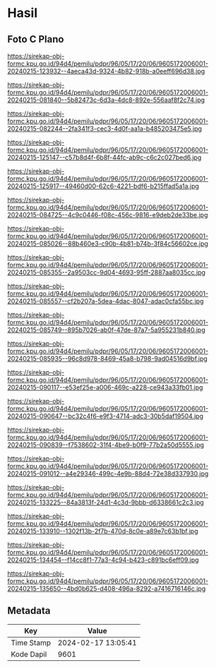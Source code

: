 # Hasil

## Foto C Plano

https://sirekap-obj-formc.kpu.go.id/94d4/pemilu/pdpr/96/05/17/20/06/9605172006001-20240215-123932--4aeca43d-9324-4b82-918b-a0eeff696d38.jpg

https://sirekap-obj-formc.kpu.go.id/94d4/pemilu/pdpr/96/05/17/20/06/9605172006001-20240215-081840--5b82473c-6d3a-4dc8-892e-556aaf8f2c74.jpg

https://sirekap-obj-formc.kpu.go.id/94d4/pemilu/pdpr/96/05/17/20/06/9605172006001-20240215-082244--2fa341f3-cec3-4d0f-aa1a-b485203475e5.jpg

https://sirekap-obj-formc.kpu.go.id/94d4/pemilu/pdpr/96/05/17/20/06/9605172006001-20240215-125147--c57b8d4f-6b8f-44fc-ab9c-c6c2c027bed6.jpg

https://sirekap-obj-formc.kpu.go.id/94d4/pemilu/pdpr/96/05/17/20/06/9605172006001-20240215-125917--49460d00-62c6-4221-bdf6-b215ffad5a1a.jpg

https://sirekap-obj-formc.kpu.go.id/94d4/pemilu/pdpr/96/05/17/20/06/9605172006001-20240215-084725--4c9c0446-f08c-456c-9816-e9deb2de33be.jpg

https://sirekap-obj-formc.kpu.go.id/94d4/pemilu/pdpr/96/05/17/20/06/9605172006001-20240215-085026--88b460e3-c90b-4b81-b74b-3f84c56602ce.jpg

https://sirekap-obj-formc.kpu.go.id/94d4/pemilu/pdpr/96/05/17/20/06/9605172006001-20240215-085355--2a9503cc-9d04-4693-95ff-2887aa8035cc.jpg

https://sirekap-obj-formc.kpu.go.id/94d4/pemilu/pdpr/96/05/17/20/06/9605172006001-20240215-085557--cf2b207a-5dea-4dac-8047-adac0cfa55bc.jpg

https://sirekap-obj-formc.kpu.go.id/94d4/pemilu/pdpr/96/05/17/20/06/9605172006001-20240215-085749--895b7026-ab0f-47de-87a7-5a955231b840.jpg

https://sirekap-obj-formc.kpu.go.id/94d4/pemilu/pdpr/96/05/17/20/06/9605172006001-20240215-085935--96c8d978-8469-45a8-b798-9ad04516d9bf.jpg

https://sirekap-obj-formc.kpu.go.id/94d4/pemilu/pdpr/96/05/17/20/06/9605172006001-20240215-090117--e53ef25e-a006-469c-a228-ce943a33fb01.jpg

https://sirekap-obj-formc.kpu.go.id/94d4/pemilu/pdpr/96/05/17/20/06/9605172006001-20240215-090647--bc32c4f6-e9f3-4714-adc3-30b5daf19504.jpg

https://sirekap-obj-formc.kpu.go.id/94d4/pemilu/pdpr/96/05/17/20/06/9605172006001-20240215-090839--f7538602-31f4-4be9-b0f9-77b2a50d5555.jpg

https://sirekap-obj-formc.kpu.go.id/94d4/pemilu/pdpr/96/05/17/20/06/9605172006001-20240215-091012--a4e29346-499c-4e9b-88d4-72e38d337930.jpg

https://sirekap-obj-formc.kpu.go.id/94d4/pemilu/pdpr/96/05/17/20/06/9605172006001-20240215-133225--84a3813f-24d1-4c3d-9bbb-d6338661c2c3.jpg

https://sirekap-obj-formc.kpu.go.id/94d4/pemilu/pdpr/96/05/17/20/06/9605172006001-20240215-133910--1302f13b-2f7b-470d-8c0e-a89e7c63b1bf.jpg

https://sirekap-obj-formc.kpu.go.id/94d4/pemilu/pdpr/96/05/17/20/06/9605172006001-20240215-134454--f14cc8f1-77a3-4c94-b423-c891bc6eff09.jpg

https://sirekap-obj-formc.kpu.go.id/94d4/pemilu/pdpr/96/05/17/20/06/9605172006001-20240215-135650--4bd0b625-d408-496a-8292-a7416716146c.jpg


## Metadata

| Key        | Value               |
| ---------- | ------------------- |
| Time Stamp | 2024-02-17 13:05:41 |
| Kode Dapil | 9601                |




